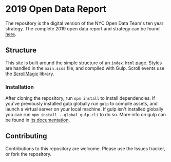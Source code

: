# 2019 Open Data Report

The repository is the digital version of the NYC Open Data Team's ten year strategy. The complete 2019 open data report and strategy can be found [here](https://opendata.cityofnewyork.us/wp-content/uploads/2019/09/2019_OpenDataForAllReport.pdf).

## Structure

This site is built around the simple structure of an `index.html` page. Styles are handled in the `main.scss` file, and compiled with Gulp. Scroll events use the [ScrollMagic](https://github.com/janpaepke/ScrollMagic) library.

### Installation

After cloning the repository, run `npm install` to install dependencies. If you've previously installed gulp globally run `gulp` to compile assets, and launch a virtual server on your local machine. If gulp isn't installed globally you can run `npm install --global gulp-cli` to do so. More info on gulp can be found in [its documentation](https://gulpjs.com/docs/en/getting-started/quick-start).

## Contributing

Contributions to this repository are welcome. Please use the Issues tracker, or fork the repository.
